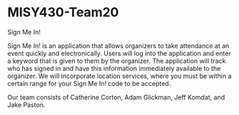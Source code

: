 MISY430-Team20
==============
Sign Me In!

Sign Me In! is an application that allows organizers to take attendance at an event quickly and electronically. Users will log into the application and enter a keyword that is given to them by the organizer. The application will track who has signed in and have this information immediately available to the organizer. We will incorporate location services, where you must be within a certain range for your Sign Me In! code to be accepted.

Our team consists of Catherine Corton, Adam Glickman, Jeff Komdat, and Jake Paston.
